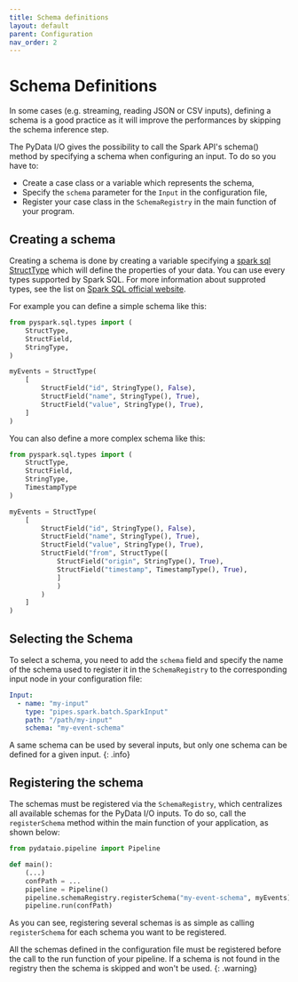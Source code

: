 ```yaml
---
title: Schema definitions
layout: default
parent: Configuration
nav_order: 2
---
```

# Schema Definitions

In some cases (e.g. streaming, reading JSON or CSV inputs), defining a schema is a good practice as it will improve the performances by skipping the schema inference step.

The PyData I/O gives the possibility to call the Spark API's schema() method by specifying a schema when configuring an
input. To do so you have to:

* Create a case class or a variable which represents the schema,
* Specify the `schema` parameter for the `Input` in the configuration file,
* Register your case class in the `SchemaRegistry` in the main function of your program.

## Creating a schema

Creating a schema is done by creating a variable specifying a [spark sql StructType](https://spark.apache.org/docs/latest/api/python/reference/pyspark.sql/api/pyspark.sql.types.StructType.html) which will define the properties of your data. You can use every types supported by Spark SQL.  For more information about supproted types, see the list on <a href="https://spark.apache.org/docs/3.1.2/sql-ref-datatypes.html" target="_blank">Spark SQL official website</a>.

For example you can define a simple schema like this:

```python
from pyspark.sql.types import (
    StructType,
    StructField,
    StringType,
)

myEvents = StructType(
    [
        StructField("id", StringType(), False),
        StructField("name", StringType(), True),
        StructField("value", StringType(), True),
    ]
)
```

You can also define a more complex schema like this:

```python
from pyspark.sql.types import (
    StructType,
    StructField,
    StringType,
    TimestampType
)

myEvents = StructType(
    [
        StructField("id", StringType(), False),
        StructField("name", StringType(), True),
        StructField("value", StringType(), True),
        StructField("from", StructType([
            StructField("origin", StringType(), True),
            StructField("timestamp", TimestampType(), True),            
            ]
            )
        )
    ]
)
```

## Selecting the Schema

To select a schema, you need to add the `schema` field and specify the name of the schema used to register it in the `SchemaRegistry` to the
corresponding input node in your configuration file:

```yaml
Input:
  - name: "my-input"
    type: "pipes.spark.batch.SparkInput"
    path: "/path/my-input"
    schema: "my-event-schema"
```

A same schema can be used by several inputs, but only one schema can be defined for a given input.
{: .info}

## Registering the schema

The schemas must be registered via the `SchemaRegistry`, which centralizes all available schemas for the PyData I/O inputs. To do so,  call the `registerSchema` method within the main function of your application, as shown below:

```python
from pydataio.pipeline import Pipeline

def main():
    (...)
    confPath = ...
    pipeline = Pipeline()
    pipeline.schemaRegistry.registerSchema("my-event-schema", myEvents)
    pipeline.run(confPath)

```

As you can see, registering several schemas is as simple as calling `registerSchema` for each schema you want to be registered.

All the schemas defined in the configuration file must be registered before the call to the run function of your pipeline. If a schema is not found in the registry then the schema is skipped and won't be used.
{: .warning}

